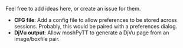 Feel free to add ideas here, or create an issue for them.

  * **CFG file**: Add a config file to allow preferences to be stored across sessions. Probably, this would be paired with a preferences dialog.
  * **DjVu output**: Allow moshPyTT to generate a DjVu page from an image/boxfile pair.